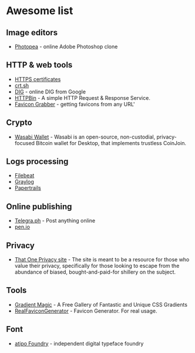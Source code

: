 # Awesome list

## Image editors

- [Photopea](https://www.photopea.com/) - online Adobe Photoshop clone

## HTTP & web tools

- [HTTPS certificates](https://transparencyreport.google.com/https/certificates)
- [crt.sh](https://crt.sh)
- [DIG](https://toolbox.googleapps.com/apps/dig/#ANY/) - online DIG from Google
- [HTTPBin](https://httpbin.org) - A simple HTTP Request & Response Service.
- [Favicon Grabber](http://favicongrabber.com/) - getting favicons from any URL'

## Crypto

- [Wasabi Wallet](https://www.wasabiwallet.io/) - Wasabi is an open-source, non-custodial, privacy-focused Bitcoin wallet for Desktop, that implements trustless CoinJoin.

## Logs processing

- [Filebeat](https://www.elastic.co/products/beats/filebeat)
- [Graylog](https://www.graylog.org/)
- [Papertrails](https://papertrailapp.com/)

## Online publishing

- [Telegra.ph](https://telegra.ph/) - Post anything online
- [pen.io](http://pen.io/)

## Privacy

- [That One Privacy site](https://thatoneprivacysite.net/) - The site is meant to be a resource
  for those who value their privacy, specifically for those looking to escape
  from the abundance of biased, bought-and-paid-for shillery on the subject.

## Tools

- [Gradient Magic](https://www.gradientmagic.com/) - A Free Gallery of Fantastic and Unique CSS Gradients
- [RealFaviconGenerator](https://realfavicongenerator.net/) - Favicon Generator. For real usage.

## Font

- [atipo Foundry](https://www.atipofoundry.com/) - independent digital typeface foundry
